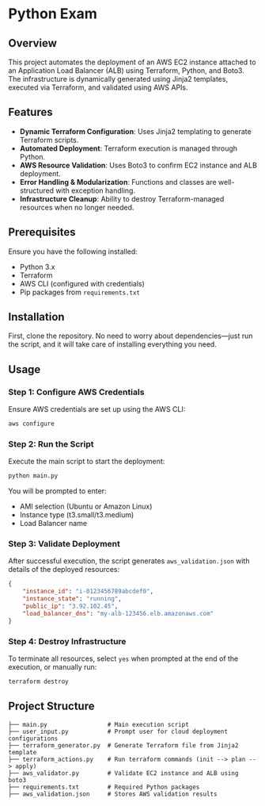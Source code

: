 # Python Exam

## Overview
This project automates the deployment of an AWS EC2 instance attached to an Application Load Balancer (ALB) using Terraform, Python, and Boto3. The infrastructure is dynamically generated using Jinja2 templates, executed via Terraform, and validated using AWS APIs.

## Features
- **Dynamic Terraform Configuration**: Uses Jinja2 templating to generate Terraform scripts.
- **Automated Deployment**: Terraform execution is managed through Python.
- **AWS Resource Validation**: Uses Boto3 to confirm EC2 instance and ALB deployment.
- **Error Handling & Modularization**: Functions and classes are well-structured with exception handling.
- **Infrastructure Cleanup**: Ability to destroy Terraform-managed resources when no longer needed.

## Prerequisites
Ensure you have the following installed:
- Python 3.x
- Terraform
- AWS CLI (configured with credentials)
- Pip packages from `requirements.txt`

## Installation
First, clone the repository. No need to worry about dependencies—just run the script, and it will take care of installing everything you need.

## Usage
### Step 1: Configure AWS Credentials
Ensure AWS credentials are set up using the AWS CLI:
```sh
aws configure
```

### Step 2: Run the Script
Execute the main script to start the deployment:
```sh
python main.py
```
You will be prompted to enter:
- AMI selection (Ubuntu or Amazon Linux)
- Instance type (t3.small/t3.medium)
- Load Balancer name

### Step 3: Validate Deployment
After successful execution, the script generates `aws_validation.json` with details of the deployed resources:
```json
{
    "instance_id": "i-0123456789abcdef0",
    "instance_state": "running",
    "public_ip": "3.92.102.45",
    "load_balancer_dns": "my-alb-123456.elb.amazonaws.com"
}
```

### Step 4: Destroy Infrastructure
To terminate all resources, select `yes` when prompted at the end of the execution, or manually run:
```sh
terraform destroy
```

## Project Structure
```
├── main.py                 # Main execution script
├── user_input.py           # Prompt user for cloud deployment configurations
├── terraform_generator.py  # Generate Terraform file from Jinja2 template
├── terraform_actions.py    # Run terraform commands (init --> plan --> apply)
├── aws_validator.py        # Validate EC2 instance and ALB using boto3
├── requirements.txt        # Required Python packages
├── aws_validation.json     # Stores AWS validation results
```

